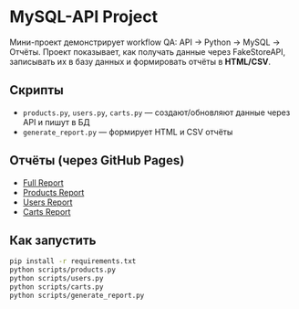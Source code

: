 # MySQL-API Project

Мини-проект демонстрирует workflow QA: API → Python → MySQL → Отчёты.
Проект показывает, как получать данные через FakeStoreAPI, записывать их в базу данных и формировать отчёты в **HTML/CSV**.
## Скрипты
- `products.py`, `users.py`, `carts.py` — создают/обновляют данные через API и пишут в БД
- `generate_report.py` — формирует HTML и CSV отчёты

## Отчёты (через GitHub Pages)
- [Full Report](https://niiksolo.github.io/Manual-QA-Portfolio/api-sql-testing/Mysql-api/reports/full_report.html)
- [Products Report](https://niiksolo.github.io/Manual-QA-Portfolio/api-sql-testing/Mysql-api/reports/products_report.html)
- [Users Report](https://niiksolo.github.io/Manual-QA-Portfolio/api-sql-testing/Mysql-api/reports/users_report.html)
- [Carts Report](https://niiksolo.github.io/Manual-QA-Portfolio/api-sql-testing/Mysql-api/reports/carts_report.html)

## Как запустить
```bash
pip install -r requirements.txt
python scripts/products.py
python scripts/users.py
python scripts/carts.py
python scripts/generate_report.py
